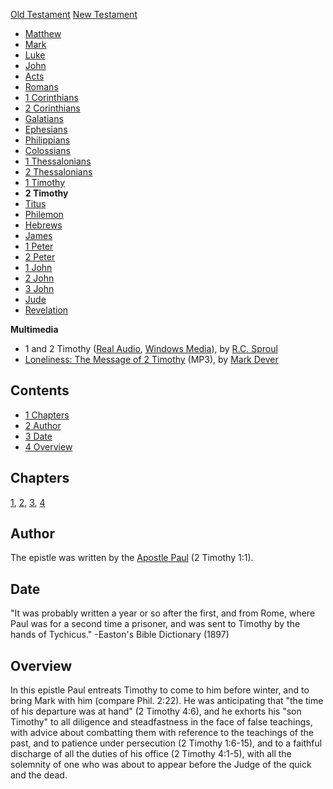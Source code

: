 [Old Testament](Old_Testament "Old Testament")
[New Testament](New_Testament "New Testament")
-   [Matthew](Gospel_of_Matthew "Gospel of Matthew")
-   [Mark](Gospel_of_Mark "Gospel of Mark")
-   [Luke](Gospel_of_Luke "Gospel of Luke")
-   [John](Gospel_of_John "Gospel of John")
-   [Acts](Acts_of_the_Apostles "Acts of the Apostles")
-   [Romans](Epistle_to_the_Romans "Epistle to the Romans")
-   [1 Corinthians](First_Epistle_to_the_Corinthians "First Epistle to the Corinthians")
-   [2 Corinthians](Second_Epistle_to_the_Corinthians "Second Epistle to the Corinthians")
-   [Galatians](Epistle_to_the_Galatians "Epistle to the Galatians")
-   [Ephesians](Epistle_to_the_Ephesians "Epistle to the Ephesians")
-   [Philippians](Epistle_to_the_Philippians "Epistle to the Philippians")
-   [Colossians](Epistle_to_the_Colossians "Epistle to the Colossians")
-   [1 Thessalonians](First_Epistle_to_the_Thessalonians "First Epistle to the Thessalonians")
-   [2 Thessalonians](Second_Epistle_to_the_Thessalonians "Second Epistle to the Thessalonians")
-   [1 Timothy](First_Epistle_to_Timothy "First Epistle to Timothy")
-   **2 Timothy**
-   [Titus](Epistle_to_Titus "Epistle to Titus")
-   [Philemon](Epistle_to_Philemon "Epistle to Philemon")
-   [Hebrews](Epistle_to_the_Hebrews "Epistle to the Hebrews")
-   [James](Epistle_of_James "Epistle of James")
-   [1 Peter](First_Epistle_of_Peter "First Epistle of Peter")
-   [2 Peter](Second_Epistle_of_Peter "Second Epistle of Peter")
-   [1 John](First_Epistle_of_John "First Epistle of John")
-   [2 John](Second_Epistle_of_John "Second Epistle of John")
-   [3 John](Third_Epistle_of_John "Third Epistle of John")
-   [Jude](Epistle_of_Jude "Epistle of Jude")
-   [Revelation](Book_of_Revelation "Book of Revelation")

**Multimedia**

-   1 and 2 Timothy
    ([Real Audio](http://broadcast.ligonier.org/playlists/rym20051022.m3u),
    [Windows Media](http://broadcast.ligonier.org/playlists/rym20051022.asx)),
    by [R.C. Sproul](R.C._Sproul "R.C. Sproul")
-   [Loneliness: The Message of 2 Timothy](http://dl.salemweb.net/?mg=6EAA5C5A-4753-4096-ADB7-A9F0271C93C2)
    (MP3), by [Mark Dever](Mark_Dever "Mark Dever")

## Contents

-   [1 Chapters](#Chapters)
-   [2 Author](#Author)
-   [3 Date](#Date)
-   [4 Overview](#Overview)

## Chapters

[1](2_Timothy_1 "2 Timothy 1"), [2](2_Timothy_2 "2 Timothy 2"),
[3](2_Timothy_3 "2 Timothy 3"), [4](2_Timothy_4 "2 Timothy 4")

## Author

The epistle was written by the
[Apostle Paul](Apostle_Paul "Apostle Paul") (2 Timothy 1:1).

## Date

"It was probably written a year or so after the first, and from
Rome, where Paul was for a second time a prisoner, and was sent to
Timothy by the hands of Tychicus." -Easton's Bible Dictionary
(1897)

## Overview

In this epistle Paul entreats Timothy to come to him before winter,
and to bring Mark with him (compare Phil. 2:22). He was
anticipating that "the time of his departure was at hand" (2
Timothy 4:6), and he exhorts his "son Timothy" to all diligence and
steadfastness in the face of false teachings, with advice about
combatting them with reference to the teachings of the past, and to
patience under persecution (2 Timothy 1:6-15), and to a faithful
discharge of all the duties of his office (2 Timothy 4:1-5), with
all the solemnity of one who was about to appear before the Judge
of the quick and the dead.



